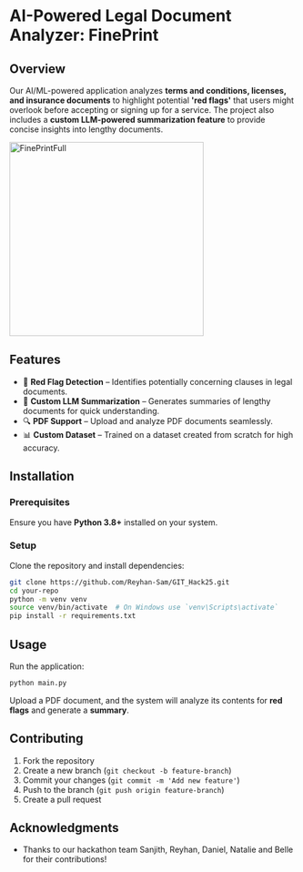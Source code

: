 # AI-Powered Legal Document Analyzer: FinePrint

## Overview

Our AI/ML-powered application analyzes **terms and conditions, licenses, and insurance documents** to highlight potential **'red flags'** that users might overlook before accepting or signing up for a service. The project also includes a **custom LLM-powered summarization feature** to provide concise insights into lengthy documents.

<img width="341" alt="FinePrintFull" src="https://github.com/user-attachments/assets/f88da4c5-4359-45d4-baec-8c33f8031dc1" />

## Features

- 📄 **Red Flag Detection** – Identifies potentially concerning clauses in legal documents.
- 🤖 **Custom LLM Summarization** – Generates summaries of lengthy documents for quick understanding.
- 🔍 **PDF Support** – Upload and analyze PDF documents seamlessly.
- 📊 **Custom Dataset** – Trained on a dataset created from scratch for high accuracy.

## Installation

### Prerequisites

Ensure you have **Python 3.8+** installed on your system.

### Setup

Clone the repository and install dependencies:

```bash
git clone https://github.com/Reyhan-Sam/GIT_Hack25.git
cd your-repo
python -m venv venv
source venv/bin/activate  # On Windows use `venv\Scripts\activate`
pip install -r requirements.txt
```

## Usage

Run the application:

```bash
python main.py
```

Upload a PDF document, and the system will analyze its contents for **red flags** and generate a **summary**.

## Contributing

1. Fork the repository
2. Create a new branch (`git checkout -b feature-branch`)
3. Commit your changes (`git commit -m 'Add new feature'`)
4. Push to the branch (`git push origin feature-branch`)
5. Create a pull request



## Acknowledgments

- Thanks to our hackathon team Sanjith, Reyhan, Daniel, Natalie and Belle for their contributions!

